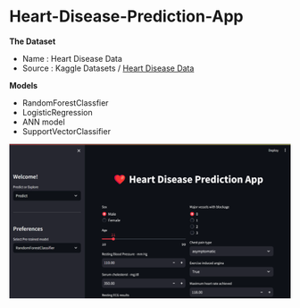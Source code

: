 # Heart-Disease-Prediction-App
__The Dataset__
-  Name : Heart Disease Data
- Source : Kaggle Datasets / [Heart Disease Data ](https://www.kaggle.com/datasets/redwankarimsony/heart-disease-data)

__Models__
- RandomForestClassfier
- LogisticRegression
- ANN model
- SupportVectorClassifier

![Homepage](./screenshot.png)
